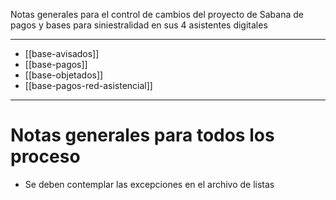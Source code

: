 Notas generales para el control de cambios del proyecto de Sabana de pagos y bases para siniestralidad en sus 4 asistentes digitales

---
- [[base-avisados]]
- [[base-pagos]]
- [[base-objetados]]
- [[base-pagos-red-asistencial]]
---
# Notas generales para todos los proceso

- Se deben contemplar las excepciones en el archivo de listas


